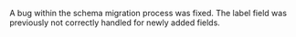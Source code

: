 A bug within the schema migration process was fixed. The label field was previously not correctly handled for newly added fields.
